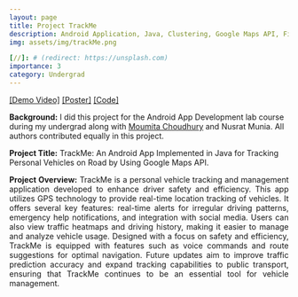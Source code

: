 ```yaml
---
layout: page
title: Project TrackMe
description: Android Application, Java, Clustering, Google Maps API, Firebase
img: assets/img/trackMe.png

[//]: # (redirect: https://unsplash.com)
importance: 3
category: Undergrad
---
```


<a href="https://www.youtube.com/watch?v=FP9ocdtC0gQ">[Demo Video]</a> <a href="https://amit010.github.io/assets/pdf/trackme_poster.pdf">[Poster]</a> <a href="https://github.com/amit-sarker/TrackMe">[Code]</a>

<strong>Background:</strong> I did this project for the Android App Development lab course during my undergrad along with
<a href="https://moumitachoudhury.github.io/">Moumita Choudhury</a> and Nusrat Munia. All authors contributed equally in this project.

<strong>Project Title:</strong> TrackMe: An Android App Implemented in Java for Tracking Personal Vehicles on Road by Using Google Maps API.

<p style="text-align:justify">
<strong>Project Overview:</strong> TrackMe is a personal vehicle tracking and management application developed to 
enhance driver safety and efficiency. This app utilizes GPS technology to provide real-time location tracking of vehicles. It offers several key features: real-time alerts for irregular driving patterns, emergency help notifications, and integration with social media. Users can also view traffic heatmaps and driving history, making it easier to manage and analyze vehicle usage. Designed with a focus on safety and efficiency, TrackMe is equipped with features such as voice commands and route suggestions for optimal navigation. Future updates aim to improve traffic prediction accuracy and expand tracking capabilities to public transport, ensuring that TrackMe continues to be an essential tool for vehicle management.
</p>
